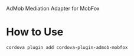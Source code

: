 
AdMob Mediation Adapter for MobFox

# How to Use #

```bash
cordova plugin add cordova-plugin-admob-mobfox
```

